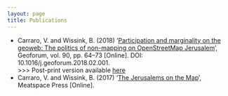 ```yaml
---
layout: page
title: Publications
---
```


<ul class='publications'>
	<li>
	Carraro, V. and Wissink, B. (2018) ‘<a href="https://doi.org/10.1016/j.geoforum.2018.02.001">Participation and marginality on the geoweb: The politics of non-mapping on OpenStreetMap Jerusalem</a>’, Geoforum, vol. 90, pp. 64–73 [Online]. DOI: 10.1016/j.geoforum.2018.02.001.
	<br/>
	>>> Post-print version available <a href="/assets/publications/Carraro-Wissink-2018-Participation-and-Marginality-Geoweb.pdf">here</a>
	</li>
	<li>
	Carraro, V. and Wissink, B. (2017) ‘<a href="https://meatspacepress.org/our-digital-rights-to-the-city/">The Jerusalems on the Map</a>’, Meatspace Press [Online].
	</li>

</ul>
